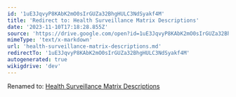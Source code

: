 ```yaml
---
id: '1uE3JqvyP8KAbK2mO0sIrGUZa32BhgHULC3NdSyakf4M'
title: 'Redirect to: Health Surveillance Matrix Descriptions'
date: '2023-11-10T17:18:28.855Z'
source: 'https://drive.google.com/open?id=1uE3JqvyP8KAbK2mO0sIrGUZa32BhgHULC3NdSyakf4M'
mimeType: 'text/x-markdown'
url: 'health-surveillance-matrix-descriptions.md'
redirectTo: '1uE3JqvyP8KAbK2mO0sIrGUZa32BhgHULC3NdSyakf4M'
autogenerated: true
wikigdrive: 'dev'
---
```

Renamed to: [Health Surveillance Matrix Descriptions](health-surveillance-matrix-descriptions.md)
